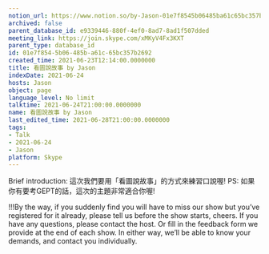 ```yaml
---
notion_url: https://www.notion.so/by-Jason-01e7f8545b06485ba61c65bc357b2692
archived: false
parent_database_id: e9339446-880f-4ef0-8ad7-8ad1f507dded
meeting_link: https://join.skype.com/xMKyV4Fx3KXT
parent_type: database_id
id: 01e7f854-5b06-485b-a61c-65bc357b2692
created_time: 2021-06-23T12:14:00.0000000
title: 看圖說故事 by Jason
indexDate: 2021-06-24
hosts: Jason
object: page
language_level: No limit
talktime: 2021-06-24T21:00:00.0000000
name: 看圖說故事 by Jason
last_edited_time: 2021-06-28T21:00:00.0000000
tags:
- Talk
- 2021-06-24
- Jason
platform: Skype
---
```




Brief introduction: 這次我們要用「看圖說故事」的方式來練習口說喔!
PS: 如果你有要考GEPT的話，這次的主題非常適合你喔!

!!!By the way, if you suddenly find you will have to miss our show but you’ve registered for it already, please tell us before the show starts, cheers.
If you have any questions, please contact the host. Or fill in the feedback form we provide at the end of each show. In either way, we’ll be able to know your demands, and contact you individually.




